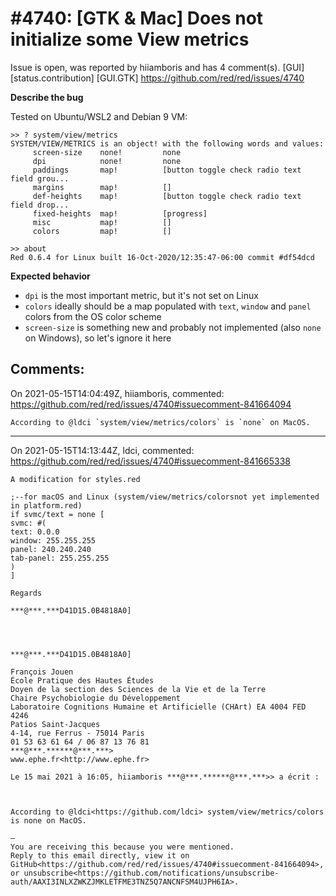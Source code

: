 
#4740: [GTK & Mac] Does not initialize some View metrics
================================================================================
Issue is open, was reported by hiiamboris and has 4 comment(s).
[GUI] [status.contribution] [GUI.GTK]
<https://github.com/red/red/issues/4740>

**Describe the bug**

Tested on Ubuntu/WSL2 and Debian 9 VM:
```
>> ? system/view/metrics
SYSTEM/VIEW/METRICS is an object! with the following words and values:
     screen-size    none!         none
     dpi            none!         none
     paddings       map!          [button toggle check radio text field grou...
     margins        map!          []
     def-heights    map!          [button toggle check radio text field drop...
     fixed-heights  map!          [progress]
     misc           map!          []
     colors         map!          []

>> about
Red 0.6.4 for Linux built 16-Oct-2020/12:35:47-06:00 commit #df54dcd
```

**Expected behavior**

- `dpi` is the most important metric, but it's not set on Linux
- `colors` ideally should be a map populated with `text`, `window` and `panel` colors from the OS color scheme
- `screen-size` is something new and probably not implemented (also `none` on Windows), so let's ignore it here



Comments:
--------------------------------------------------------------------------------

On 2021-05-15T14:04:49Z, hiiamboris, commented:
<https://github.com/red/red/issues/4740#issuecomment-841664094>

    According to @ldci `system/view/metrics/colors` is `none` on MacOS.

--------------------------------------------------------------------------------

On 2021-05-15T14:13:44Z, ldci, commented:
<https://github.com/red/red/issues/4740#issuecomment-841665338>

    A modification for styles.red
    
    ;--for macOS and Linux (system/view/metrics/colorsnot yet implemented in platform.red)
    if svmc/text = none [
    svmc: #(
    text: 0.0.0
    window: 255.255.255
    panel: 240.240.240
    tab-panel: 255.255.255
    )
    ]
    
    Regards
    
    ***@***.***D41D15.0B4818A0]
    
    
    
    
    ***@***.***D41D15.0B4818A0]
    
    François Jouen
    École Pratique des Hautes Études
    Doyen de la section des Sciences de la Vie et de la Terre
    Chaire Psychobiologie du Développement
    Laboratoire Cognitions Humaine et Artificielle (CHArt) EA 4004 FED 4246
    Patios Saint-Jacques
    4-14, rue Ferrus - 75014 Paris
    01 53 63 61 64 / 06 87 13 76 81
    ***@***.******@***.***>
    www.ephe.fr<http://www.ephe.fr>
    
    Le 15 mai 2021 à 16:05, hiiamboris ***@***.******@***.***>> a écrit :
    
    
    
    According to @ldci<https://github.com/ldci> system/view/metrics/colors is none on MacOS.
    
    —
    You are receiving this because you were mentioned.
    Reply to this email directly, view it on GitHub<https://github.com/red/red/issues/4740#issuecomment-841664094>, or unsubscribe<https://github.com/notifications/unsubscribe-auth/AAXI3INLXZWKZJMKLETFME3TNZ5Q7ANCNFSM4UJPH6IA>.
    

